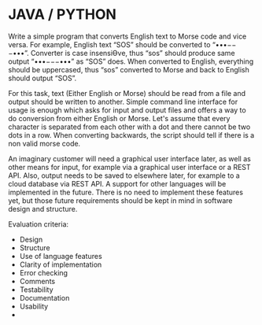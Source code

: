 JAVA / PYTHON
=============
Write a simple program that converts English text to Morse code and vice versa. For example, English
text “SOS” should be converted to “•••−−−•••”. Converter is case insensiƟve, thus “sos” should
produce same output “•••−−−•••” as “SOS” does. When converted to English, everything should be
uppercased, thus “sos” converted to Morse and back to English should output “SOS”.

For this task, text (Either English or Morse) should be read from a file and output should be written to
another. Simple command line interface for usage is enough which asks for input and output files and
offers a way to do conversion from either English or Morse. Let's assume that every character is
separated from each other with a dot and there cannot be two dots in a row. When converting
backwards, the script should tell if there is a non valid morse code.

An imaginary customer will need a graphical user interface later, as well as other means for input, for
example via a graphical user interface or a REST API. Also, output needs to be saved to elsewhere later,
for example to a cloud database via REST API. A support for other languages will be implemented in the
future. There is no need to implement these features yet, but those future requirements should be kept
in mind in software design and structure.


Evaluation criteria:
* Design
* Structure
* Use of language features
* Clarity of implementation
* Error checking
* Comments
* Testability
* Documentation
* Usability
*